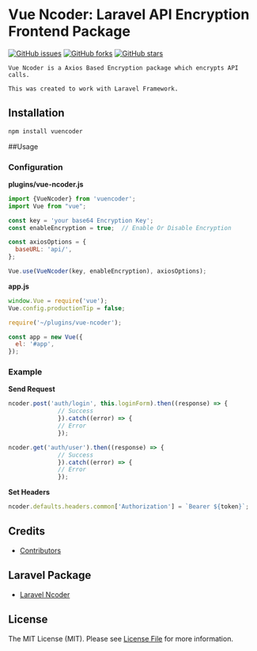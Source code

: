 # Vue Ncoder: Laravel API Encryption Frontend Package
[![GitHub issues](https://img.shields.io/github/issues/avgkudey/vuencoder)](https://github.com/avgkudey/vuencoder/issues)
   [![GitHub forks](https://img.shields.io/github/forks/avgkudey/vuencoder)](https://github.com/avgkudey/vuencoder/network)
   [![GitHub stars](https://img.shields.io/github/stars/avgkudey/vuencoder)](https://github.com/avgkudey/vuencoder/stargazers)

    Vue Ncoder is a Axios Based Encryption package which encrypts API calls.
    
    This was created to work with Laravel Framework. 
    
    
  ## Installation
  ```bash
npm install vuencoder
```

##Usage
### Configuration
**plugins/vue-ncoder.js**

  ```javascript
import {VueNcoder} from 'vuencoder';
import Vue from "vue";

const key = 'your base64 Encryption Key';
const enableEncryption = true;  // Enable Or Disable Encryption

const axiosOptions = {
    baseURL: 'api/',
};

Vue.use(VueNcoder(key, enableEncryption), axiosOptions);
```


**app.js**
  ```javascript
window.Vue = require('vue');
Vue.config.productionTip = false;

require('~/plugins/vue-ncoder');

const app = new Vue({
    el: '#app',
});

```

### Example
**Send Request**
  ```javascript
ncoder.post('auth/login', this.loginForm).then((response) => {
                // Success
                }).catch((error) => {
                // Error
                });

ncoder.get('auth/user').then((response) => {
                // Success
                }).catch((error) => {
                // Error
                });
```
**Set Headers**
  ```javascript
ncoder.defaults.headers.common['Authorization'] = `Bearer ${token}`;
```
## Credits

- [Contributors](https://github.com/avgkudey/vuencoder/graphs/contributors)
## Laravel Package

- [Laravel Ncoder](https://github.com/avgkudey/laravel-ncoder)

## License

The MIT License (MIT). Please see [License File](LICENSE) for more information.
